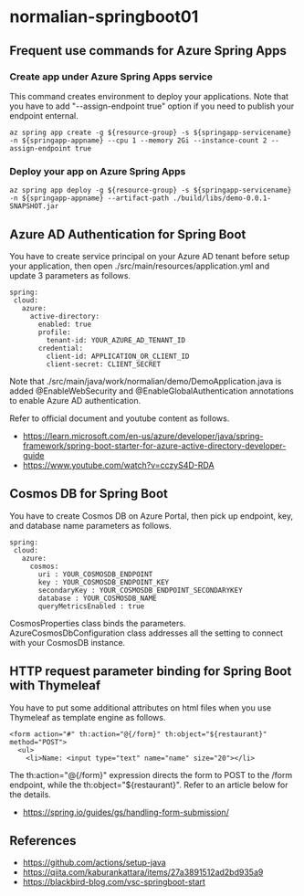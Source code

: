 # normalian-springboot01

## Frequent use commands for Azure Spring Apps

### Create app under Azure Spring Apps service
This command creates environment to deploy your applications. Note that you have to add "--assign-endpoint true" option if you need to publish your endpoint enternal.
```
az spring app create -g ${resource-group} -s ${springapp-servicename} -n ${springapp-appname} --cpu 1 --memory 2Gi --instance-count 2 --assign-endpoint true
```

### Deploy your app on Azure Spring Apps
```
az spring app deploy -g ${resource-group} -s ${springapp-servicename} -n ${springapp-appname} --artifact-path ./build/libs/demo-0.0.1-SNAPSHOT.jar
```

## Azure AD Authentication for Spring Boot

You have to create service principal on your Azure AD tenant before setup your application, then open ./src/main/resources/application.yml and update 3 parameters as follows. 

```
spring:
 cloud:
   azure:
     active-directory:
       enabled: true
       profile:
         tenant-id: YOUR_AZURE_AD_TENANT_ID
       credential:
         client-id: APPLICATION_OR_CLIENT_ID
         client-secret: CLIENT_SECRET
```

Note that ./src/main/java/work/normalian/demo/DemoApplication.java is added @EnableWebSecurity and @EnableGlobalAuthentication annotations to enable Azure AD authentication. 

Refer to official document and youtube content as follows.
- https://learn.microsoft.com/en-us/azure/developer/java/spring-framework/spring-boot-starter-for-azure-active-directory-developer-guide
- https://www.youtube.com/watch?v=cczyS4D-RDA


## Cosmos DB for Spring Boot

You have to create Cosmos DB on Azure Portal, then pick up endpoint, key, and database name parameters as follows. 

```
spring:
 cloud:
   azure:
     cosmos:
       uri : YOUR_COSMOSDB_ENDPOINT
       key : YOUR_COSMOSDB_ENDPOINT_KEY
       secondaryKey : YOUR_COSMOSDB_ENDPOINT_SECONDARYKEY
       database : YOUR_COSMOSDB_NAME
       queryMetricsEnabled : true
```

CosmosProperties class binds the parameters. AzureCosmosDbConfiguration class addresses all the setting to connect with your CosmosDB instance.


## HTTP request parameter binding for Spring Boot with Thymeleaf
You have to put some additional attributes on html files when you use Thymeleaf as template engine as follows. 

```
<form action="#" th:action="@{/form}" th:object="${restaurant}" method="POST">
  <ul>
    <li>Name: <input type="text" name="name" size="20"></li>
```

The th:action="@{/form}" expression directs the form to POST to the /form endpoint, while the th:object="${restaurant}". Refer to an article below for the details.
- https://spring.io/guides/gs/handling-form-submission/

## References
- https://github.com/actions/setup-java
- https://qiita.com/kaburankattara/items/27a3891512ad2bd935a9
- https://blackbird-blog.com/vsc-springboot-start
